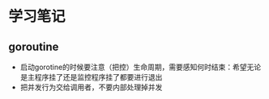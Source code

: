 # 学习笔记

## goroutine
- 启动gorotine的时候要注意（把控）生命周期，需要感知何时结束：希望无论是主程序挂了还是监控程序挂了都要进行退出
- 把并发行为交给调用者，不要内部处理掉并发